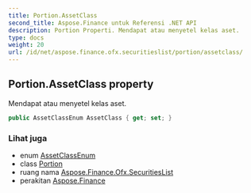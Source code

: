 ```yaml
---
title: Portion.AssetClass
second_title: Aspose.Finance untuk Referensi .NET API
description: Portion Properti. Mendapat atau menyetel kelas aset.
type: docs
weight: 20
url: /id/net/aspose.finance.ofx.securitieslist/portion/assetclass/
---
```

## Portion.AssetClass property

Mendapat atau menyetel kelas aset.

```csharp
public AssetClassEnum AssetClass { get; set; }
```

### Lihat juga

* enum [AssetClassEnum](../../assetclassenum/)
* class [Portion](../)
* ruang nama [Aspose.Finance.Ofx.SecuritiesList](../../portion/)
* perakitan [Aspose.Finance](../../../)


